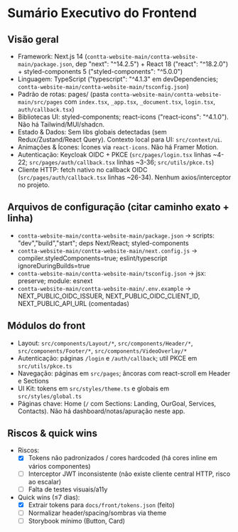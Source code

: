 # Sumário Executivo do Frontend

## Visão geral
- Framework: Next.js 14 (`contta-website-main/contta-website-main/package.json`, dep "next": "^14.2.5") + React 18 ("react": "^18.2.0") + styled-components 5 ("styled-components": "^5.0.0")
- Linguagem: TypeScript ("typescript": "^4.1.3" em devDependencies; `contta-website-main/contta-website-main/tsconfig.json`)
- Padrão de rotas: pages/ (pasta `contta-website-main/contta-website-main/src/pages` com `index.tsx`, `_app.tsx`, `_document.tsx`, `login.tsx`, `auth/callback.tsx`)
- Bibliotecas UI: styled-components; react-icons ("react-icons": "^4.1.0"). Não há Tailwind/MUI/shadcn.
- Estado & Dados: Sem libs globais detectadas (sem Redux/Zustand/React Query). Contexto local para UI: `src/context/ui`.
- Animações & Ícones: Ícones via `react-icons`. Não há Framer Motion.
- Autenticação: Keycloak OIDC + PKCE (`src/pages/login.tsx` linhas ~4-22; `src/pages/auth/callback.tsx` linhas ~3-36; `src/utils/pkce.ts`)
- Cliente HTTP: fetch nativo no callback OIDC (`src/pages/auth/callback.tsx` linhas ~26-34). Nenhum axios/interceptor no projeto.

## Arquivos de configuração (citar caminho exato + linha)
- `contta-website-main/contta-website-main/package.json` → scripts: "dev","build","start"; deps Next/React; styled-components
- `contta-website-main/contta-website-main/next.config.js` → compiler.styledComponents=true; eslint/typescript ignoreDuringBuilds=true
- `contta-website-main/contta-website-main/tsconfig.json` → jsx: preserve; module: esnext
- `contta-website-main/contta-website-main/.env.example` → NEXT_PUBLIC_OIDC_ISSUER, NEXT_PUBLIC_OIDC_CLIENT_ID, NEXT_PUBLIC_API_URL (comentadas)

## Módulos do front
- Layout: `src/components/Layout/*`, `src/components/Header/*`, `src/components/Footer/*`, `src/components/VideoOverlay/*`
- Autenticação: páginas `/login` e `/auth/callback`; util PKCE em `src/utils/pkce.ts`
- Navegação: páginas em `src/pages`; âncoras com react-scroll em Header e Sections
- UI Kit: tokens em `src/styles/theme.ts` e globais em `src/styles/global.ts`
- Páginas chave: Home (`/` com Sections: Landing, OurGoal, Services, Contacts). Não há dashboard/notas/apuração neste app.

## Riscos & quick wins
- Riscos:
	- [x] Tokens não padronizados / cores hardcoded (há cores inline em vários componentes)
	- [ ] Interceptor JWT inconsistente (não existe cliente central HTTP, risco ao escalar)
	- [ ] Falta de testes visuais/a11y
- Quick wins (≤7 dias):
	- [x] Extrair tokens para `docs/front/tokens.json` (feito)
	- [ ] Normalizar header/spacing/sombras via theme
	- [ ] Storybook mínimo (Button, Card)
